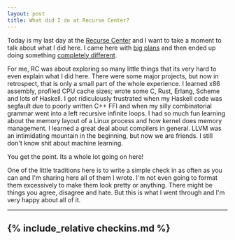 ```yaml
---
layout: post
title: What did I do at Recurse Center?
---
```


Today is my last day at the [Recurse Center][RC] and I want to take a moment to
talk about what I did here. I came here with [big plans][plan] and then ended up
doing something [completely different][lessons].

For me, RC was about exploring so many little things that its very hard to even
explain what I did here. There were some major projects, but now in retrospect,
that is only a small part of the whole experience. I learned x86 assembly,
profiled CPU cache sizes; wrote some C, Rust, Erlang, Scheme and lots of
Haskell. I got ridiculously frustrated when my Haskell code was segfault due to
poorly written C++ FFI and when my silly combinatorial grammar went into a left
recursive infinite loops. I had so much fun learning about the memory layout of
a Linux process and how kernel does memory management. I learned a great deal
about compilers in general. LLVM was an intimidating mountain in the beginning,
but now we are friends. I still don't know shit about machine learning.

You get the point. Its a whole lot going on here!

One of the little traditions here is to write a simple check in as often as you
can and I'm sharing here all of them I wrote. I'm not even going to format them
excessively to make them look pretty or anything. There might be things you
agree, disagree and hate. But this is what I went through and I'm very happy
about all of it.

---
{% include_relative checkins.md %}
---

[rc]:      https://recurse.com
[plan]:    /2017/04/01/rc.html
[lessons]: /2017/07/04/compiler.html

